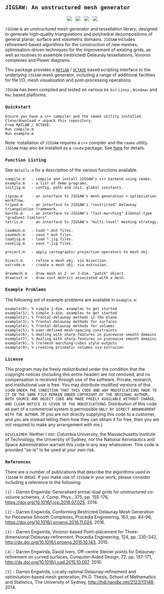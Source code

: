 ## `JIGSAW: An unstructured mesh generator`

<p align="center">
  <img src = "../master/external/jigsaw/img/bunny-TRIA3-1.png"> &nbsp
  <img src = "../master/external/jigsaw/img/bunny-TRIA3-2.png"> &nbsp
  <img src = "../master/external/jigsaw/img/bunny-TRIA3-3.png"> &nbsp
  <img src = "../master/external/jigsaw/img/bunny-TRIA4-3.png">
</p>

`JIGSAW` is an unstructured mesh generator and tessellation library; designed to generate high-quality triangulations and polyhedral decompositions of general planar, surface and volumetric domains. `JIGSAW` includes refinement-based algorithms for the construction of new meshes, optimisation-driven techniques for the improvement of existing grids, as well as routines to assemble (restricted) Delaunay tessellations, Voronoi complexes and Power diagrams.

This package provides a <a href="http://www.mathworks.com">`MATLAB`</a> / <a href="http://www.gnu.org/software/octave">`OCTAVE`</a> based scripting interface to the underlying `JIGSAW` mesh generator, including a range of additional facilities for file I/O, mesh visualisation and post-processing operations.

`JIGSAW` has been compiled and tested on various `64-bit` `Linux` , `Windows` and `Mac` based platforms. 

### `Quickstart`

    Ensure you have a c++ compiler and the cmake utility installed.
    Clone/download + unpack this repository.
    From MATLAB / OCTAVE:
    Run compile.m
    Run example.m
    
Note: installation of `JIGSAW` requires a `c++` compiler and the `cmake` utility. `JIGSAW` may also be installed as a `conda` package. See <a href="https://github.com/dengwirda/jigsaw">here</a> for details.
    
### `Function Listing`

See `details.m` for a description of the various functions available.

    compile.m   - compile and install JIGSAW's c++ backend using cmake.
    example.m   - a list of demo programs. 
    initjig.m   - config. path and init. global constants.

    jigsaw.m    - an interface to JIGSAW's mesh generation + optimisation workflow.
    tripod.m    - an interface to JIGSAW's "restricted" Delaunay triangulation framework.
    marche.m    - an interface to JIGSAW's "fast-marching" Eikonal-type "gradient-limiters".
    tetris.m    - an interface to JIGSAW's "multi-level" meshing strategy.
    
    loadmsh.m   - load *.msh files.
    savemsh.m   - save *.msh files.
    loadjig.m   - load *.jig files.
    savejig.m   - save *.jig files.

    project.m   - apply cartographic projection operators to mesh obj.

    bisect.m    - refine a mesh obj. via bisection.
    extrude.m   - create a mesh obj. via extrusion.
    
    drawmesh.m  - draw mesh as 2- or 3-dim. "patch" object. 
    drawcost.m  - draw cost metrics associated with a mesh.

### `Example Problems`

The following set of example problems are available in `example.m`:

    example(0); % simple 2-dim. examples to get started
    example(1); % simple 3-dim. examples to get started
    example(2); % frontal-delaunay methods in the plane
    example(3); % frontal-delaunay methods for surfaces
    example(4); % frontal-delaunay methods for volumes
    example(5); % user-defined mesh-spacing constraints
    example(6); % dealing with sharp-features in piecewise smooth domains
    example(7); % dealing with sharp-features in piecewise smooth domains
    example(8); % (re)mesh marching-cubes style outputs
    example(9); % creating prismatic volumes via extrusion

### `License`

This program may be freely redistributed under the condition that the copyright notices (including this entire header) are not removed, and no compensation is received through use of the software.  Private, research, and institutional use is free.  You may distribute modified versions of this code `UNDER THE CONDITION THAT THIS CODE AND ANY MODIFICATIONS MADE TO IT IN THE SAME FILE REMAIN UNDER COPYRIGHT OF THE ORIGINAL AUTHOR, BOTH SOURCE AND OBJECT CODE ARE MADE FREELY AVAILABLE WITHOUT CHARGE, AND CLEAR NOTICE IS GIVEN OF THE MODIFICATIONS`. Distribution of this code as part of a commercial system is permissible `ONLY BY DIRECT ARRANGEMENT WITH THE AUTHOR`. (If you are not directly supplying this code to a customer, and you are instead telling them how they can obtain it for free, then you are not required to make any arrangement with me.) 

`DISCLAIMER`:  Neither I nor: Columbia University, the Massachusetts Institute of Technology, the University of Sydney, nor the National Aeronautics and Space Administration warrant this code in any way whatsoever.  This code is provided "as-is" to be used at your own risk.

### `References`

There are a number of publications that describe the algorithms used in `JIGSAW` in detail. If you make use of `JIGSAW` in your work, please consider including a reference to the following:

`[1]` - Darren Engwirda: Generalised primal-dual grids for unstructured co-volume schemes, J. Comp. Phys., 375, pp. 155-176, https://doi.org/10.1016/j.jcp.2018.07.025, 2018.

`[2]` - Darren Engwirda, Conforming Restricted Delaunay Mesh Generation for Piecewise Smooth Complexes, Procedia Engineering, 163, pp. 84-96, https://doi.org/10.1016/j.proeng.2016.11.024, 2016.

`[3]` - Darren Engwirda, Voronoi-based Point-placement for Three-dimensional Delaunay-refinement, Procedia Engineering, 124, pp. 330-342, http://dx.doi.org/10.1016/j.proeng.2015.10.143, 2015.

`[4]` - Darren Engwirda, David Ivers, Off-centre Steiner points for Delaunay-refinement on curved surfaces, Computer-Aided Design, 72, pp. 157-171, http://dx.doi.org/10.1016/j.cad.2015.10.007, 2016.

`[5]` - Darren Engwirda, Locally-optimal Delaunay-refinement and optimisation-based mesh generation, Ph.D. Thesis, School of Mathematics and Statistics, The University of Sydney, http://hdl.handle.net/2123/13148, 2014.

